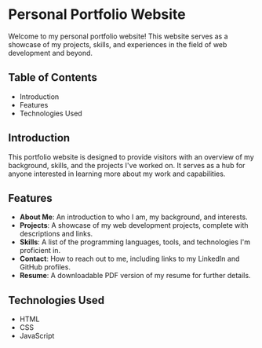 # Personal Portfolio Website

Welcome to my personal portfolio website! This website serves as a showcase of my projects, skills, and experiences in the field of web development and beyond.

## Table of Contents

- Introduction
- Features
- Technologies Used


## Introduction

This portfolio website is designed to provide visitors with an overview of my background, skills, and the projects I've worked on. It serves as a hub for anyone interested in learning more about my work and capabilities.

## Features

- **About Me**: An introduction to who I am, my background, and interests.
- **Projects**: A showcase of my web development projects, complete with descriptions and links.
- **Skills**: A list of the programming languages, tools, and technologies I'm proficient in.
- **Contact**: How to reach out to me, including links to my LinkedIn and GitHub profiles.
- **Resume**: A downloadable PDF version of my resume for further details.

## Technologies Used

- HTML
- CSS
- JavaScript
